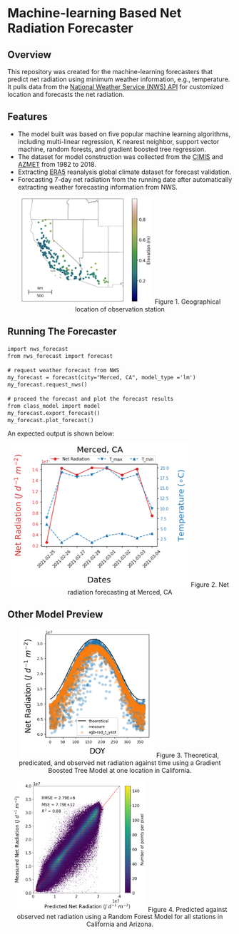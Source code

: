 # Machine-learning Based Net Radiation Forecaster 

## Overview
This repository was created for the machine-learning forecasters that predict net radiation using minimum weather information, e.g., temperature. It pulls data from the [National Weather Service (NWS) API](https://www.weather.gov/documentation/services-web-api) for customized location and forecasts the net radiation.

## Features
* The model built was based on five popular machine learning algorithms, including multi-linear regression, K nearest neighbor, support vector machine, random forests, and gradient boosted tree regression.
* The dataset for model construction was collected from the [CIMIS](https://cimis.water.ca.gov/Default.aspx) and [AZMET](https://cals.arizona.edu/AZMET/) from 1982 to 2018.
* Extracting [ERA5](https://www.ecmwf.int/en/forecasts/dataset/ecmwf-reanalysis-v5) reanalysis global climate dataset for forecast validation.
* Forecasting 7-day net radiation from the running date after automatically extracting weather forecasting information from NWS.
<p align="center">
<img src="./figs/fig_demo_01.png" alt="Map of Radiation Stations" width=300 />
Figure 1. Geographical location of observation station
</p>

## Running The Forecaster
```
import nws_forecast
from nws_forecast import forecast

# request weather forecast from NWS
my_forecast = forecast(city="Merced, CA", model_type ='lm')
my_forecast.request_nws()

# proceed the forecast and plot the forecast results
from class_model import model
my_forecast.export_forecast()
my_forecast.plot_forecast()
```
An expected output is shown below:
<p align="center">
<img src="./figs/fig_demo_04.png" alt="Net radiation forecasting" width="400"/>
Figure 2. Net radiation forecasting at Merced, CA
</p>

## Other Model Preview

<p align="center">
<img src="./figs/fig_demo_03.png" alt="Theoretical, predicated, and observed net radiation against time at one location." width="300"/>
Figure 3. Theoretical, predicated, and observed net radiation against time using a Gradient Boosted Tree Model at one location in California.
</p>

<p align="center">
<img src="./figs/fig_demo_02.png" alt="The prediction against observation of net radiation." width="300"/>
Figure 4. Predicted against observed net radiation using a Random Forest Model for all stations in California and Arizona.
</p>


